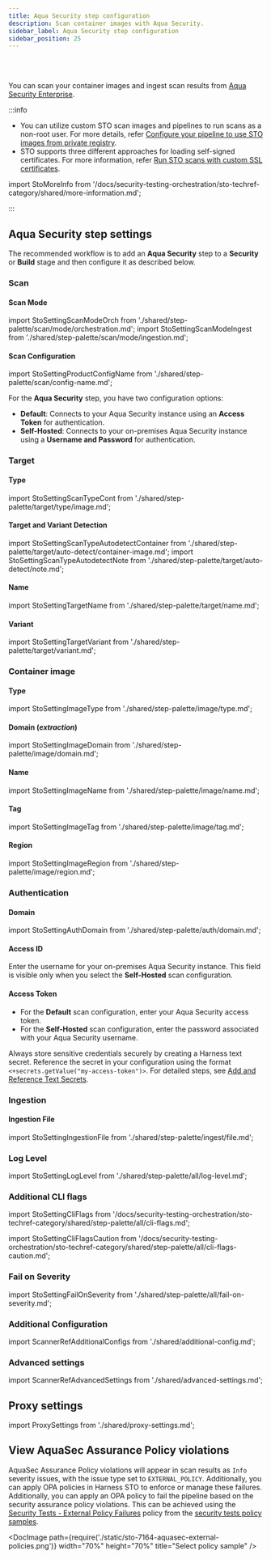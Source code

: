 ```yaml
---
title: Aqua Security step configuration
description: Scan container images with Aqua Security.
sidebar_label: Aqua Security step configuration
sidebar_position: 25
---
```


<DocsTag  text="Artifact scanners"  backgroundColor= "#cbe2f9" textColor="#0b5cad" link="/docs/security-testing-orchestration/whats-supported/scanners?view-by=target-type#artifact-scanners"  />
<!-- DocsTag  text="Orchestration" textColor="#5c0bad" link="/docs/security-testing-orchestration/get-started/key-concepts/run-an-orchestrated-scan-in-sto"  />
<DocsTag  text="Ingestion" backgroundColor= "#e3cbf9" textColor="#5c0bad" link="/docs/security-testing-orchestration/orchestrate-and-ingest/ingestion-workflows/ingest-scan-results-into-an-sto-pipeline/" / -->
<DocsTag  text="Orchestration" backgroundColor= "#e3cbf9" textColor="#5c0bad" backgroundColor= "#e3cbf9" textColor="#5c0bad" link="/docs/security-testing-orchestration/get-started/key-concepts/run-an-orchestrated-scan-in-sto"  />
<DocsTag  text="Ingestion" backgroundColor= "#e3cbf9" textColor="#5c0bad" backgroundColor= "#e3cbf9" textColor="#5c0bad" link="/docs/security-testing-orchestration/get-started/key-concepts/ingest-scan-results-into-an-sto-pipeline" />
<br/>
<br/>


You can scan your container images and ingest scan results from [Aqua Security Enterprise](https://www.aquasec.com/solutions/docker-container-security/). 


:::info
- You can utilize custom STO scan images and pipelines to run scans as a non-root user. For more details, refer [Configure your pipeline to use STO images from private registry](/docs/security-testing-orchestration/use-sto/set-up-sto-pipelines/configure-pipeline-to-use-sto-images-from-private-registry).
- STO supports three different approaches for loading self-signed certificates. For more information, refer [Run STO scans with custom SSL certificates](/docs/security-testing-orchestration/use-sto/secure-sto-pipelines/ssl-setup-in-sto/#supported-workflows-for-adding-custom-ssl-certificates).


import StoMoreInfo from '/docs/security-testing-orchestration/sto-techref-category/shared/more-information.md';

<StoMoreInfo />
:::

## Aqua Security step settings

The recommended workflow is to add an **Aqua Security** step to a **Security** or **Build** stage and then configure it as described below.


### Scan

#### Scan Mode

import StoSettingScanModeOrch from './shared/step-palette/scan/mode/orchestration.md';
import StoSettingScanModeIngest from './shared/step-palette/scan/mode/ingestion.md';

<StoSettingScanModeOrch />
<StoSettingScanModeIngest />


#### Scan Configuration

import StoSettingProductConfigName from './shared/step-palette/scan/config-name.md';

<StoSettingProductConfigName />

For the **Aqua Security** step, you have two configuration options:
- **Default**: Connects to your Aqua Security instance using an **Access Token** for authentication.
- **Self-Hosted**: Connects to your on-premises Aqua Security instance using a **Username and Password** for authentication.

### Target

#### Type

import StoSettingScanTypeCont from './shared/step-palette/target/type/image.md';

<StoSettingScanTypeCont />


#### Target and Variant Detection 

import StoSettingScanTypeAutodetectContainer from './shared/step-palette/target/auto-detect/container-image.md';
import StoSettingScanTypeAutodetectNote from './shared/step-palette/target/auto-detect/note.md';

<StoSettingScanTypeAutodetectContainer/>
<StoSettingScanTypeAutodetectNote/>       


#### Name 

import StoSettingTargetName from './shared/step-palette/target/name.md';

<StoSettingTargetName />


#### Variant

import StoSettingTargetVariant from './shared/step-palette/target/variant.md';

<StoSettingTargetVariant  />


### Container image


#### Type

import StoSettingImageType from './shared/step-palette/image/type.md';

<StoSettingImageType />


#### Domain (_extraction_)

import StoSettingImageDomain from './shared/step-palette/image/domain.md';

<StoSettingImageDomain />


#### Name

import StoSettingImageName from './shared/step-palette/image/name.md';

<StoSettingImageName />


#### Tag

import StoSettingImageTag from './shared/step-palette/image/tag.md';

<StoSettingImageTag />


#### Region  

import StoSettingImageRegion from './shared/step-palette/image/region.md';

<StoSettingImageRegion />


### Authentication

#### Domain

import StoSettingAuthDomain from './shared/step-palette/auth/domain.md';

<StoSettingAuthDomain />

#### Access ID
Enter the username for your on-premises Aqua Security instance. This field is visible only when you select the **Self-Hosted** scan configuration.

#### Access Token

<!-- import StoSettingAuthAccessToken from './shared/step-palette/auth/access-token.md'; -->

<!-- <StoSettingAuthAccessToken /> -->

- For the **Default** scan configuration, enter your Aqua Security access token.
- For the **Self-Hosted** scan configuration, enter the password associated with your Aqua Security username.

Always store sensitive credentials securely by creating a Harness text secret. Reference the secret in your configuration using the format `<+secrets.getValue("my-access-token")>`. For detailed steps, see [Add and Reference Text Secrets](/docs/platform/secrets/add-use-text-secrets).

### Ingestion


#### Ingestion File

import StoSettingIngestionFile from './shared/step-palette/ingest/file.md';

<StoSettingIngestionFile  />


### Log Level

import StoSettingLogLevel from './shared/step-palette/all/log-level.md';

<StoSettingLogLevel />

### Additional CLI flags

import StoSettingCliFlags from '/docs/security-testing-orchestration/sto-techref-category/shared/step-palette/all/cli-flags.md';

<StoSettingCliFlags />

import StoSettingCliFlagsCaution from '/docs/security-testing-orchestration/sto-techref-category/shared/step-palette/all/cli-flags-caution.md';

<StoSettingCliFlagsCaution />


### Fail on Severity

import StoSettingFailOnSeverity from './shared/step-palette/all/fail-on-severity.md';

<StoSettingFailOnSeverity />



### Additional Configuration

import ScannerRefAdditionalConfigs from './shared/additional-config.md';

<ScannerRefAdditionalConfigs />


### Advanced settings

import ScannerRefAdvancedSettings from './shared/advanced-settings.md';

<ScannerRefAdvancedSettings />


## Proxy settings

import ProxySettings from './shared/proxy-settings.md';

<ProxySettings /> 

## View AquaSec Assurance Policy violations

AquaSec Assurance Policy violations will appear in scan results as `Info` severity issues, with the issue type set to `EXTERNAL_POLICY`. Additionally, you can apply OPA policies in Harness STO to enforce or manage these failures. Additionally, you can apply an OPA policy to fail the pipeline based on the security assurance policy violations. This can be achieved using the [Security Tests - External Policy Failures](/docs/security-testing-orchestration/policies/create-opa-policies.md#block-the-pipeline-based-on-external-policy-failures) policy from the [security tests policy samples](/docs/security-testing-orchestration/policies/create-opa-policies.md#security-test-policy-samples).

<DocImage path={require('./static/sto-7164-aquasec-external-policies.png')} width="70%" height="70%" title="Select policy sample" />